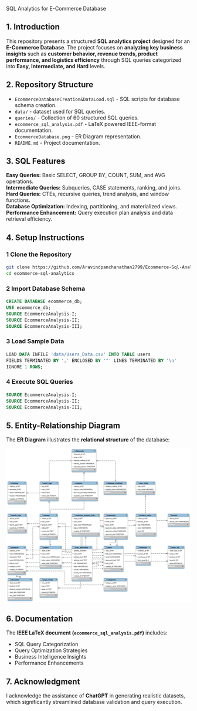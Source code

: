 SQL Analytics for E-Commerce Database

## 1. Introduction
This repository presents a structured **SQL analytics project** designed for an **E-Commerce Database**. The project focuses on **analyzing key business insights** such as **customer behavior, revenue trends, product performance, and logistics efficiency** through SQL queries categorized into **Easy, Intermediate, and Hard** levels.

## 2. Repository Structure
- `EcommerceDatabaseCreation&DataLoad.sql` - SQL scripts for database schema creation.
- `data/` - dataset used for SQL queries.
- `queries/` - Collection of 60 structured SQL queries.
- `ecommerce_sql_analysis.pdf` - LaTeX powered IEEE-format documentation.
- `EcommerceDatabase.png` - ER Diagram representation.
- `README.md` - Project documentation.

## 3. SQL Features
 **Easy Queries:** Basic SELECT, GROUP BY, COUNT, SUM, and AVG operations.  
 **Intermediate Queries:** Subqueries, CASE statements, ranking, and joins.  
 **Hard Queries:** CTEs, recursive queries, trend analysis, and window functions.  
 **Database Optimization:** Indexing, partitioning, and materialized views.  
 **Performance Enhancement:** Query execution plan analysis and data retrieval efficiency.

## 4. Setup Instructions
### 1️ Clone the Repository
```bash
git clone https://github.com/Aravindpanchanathan2799/Ecommerce-Sql-Analytics/.git
cd ecommerce-sql-analytics
```
### 2️ Import Database Schema
```sql
CREATE DATABASE ecommerce_db;
USE ecommerce_db;
SOURCE EcommerceAnalysis-I;
SOURCE EcommerceAnalysis-II;
SOURCE EcommerceAnalysis-III;
```
### 3️ Load Sample Data
```sql
LOAD DATA INFILE 'data/Users_Data.csv' INTO TABLE users
FIELDS TERMINATED BY ',' ENCLOSED BY '"' LINES TERMINATED BY '\n'
IGNORE 1 ROWS;
```
### 4️ Execute SQL Queries
```sql
SOURCE EcommerceAnalysis-I;
SOURCE EcommerceAnalysis-II;
SOURCE EcommerceAnalysis-III;
```

## 5. Entity-Relationship Diagram
The **ER Diagram** illustrates the **relational structure** of the database:

![ER Diagram](EcommerceDatabase.png)

## 6. Documentation
The **IEEE LaTeX document (`ecommerce_sql_analysis.pdf`)** includes:
- SQL Query Categorization
- Query Optimization Strategies
- Business Intelligence Insights
- Performance Enhancements

## 7. Acknowledgment
I acknowledge the assistance of **ChatGPT** in generating realistic datasets, which significantly streamlined database validation and query execution.

